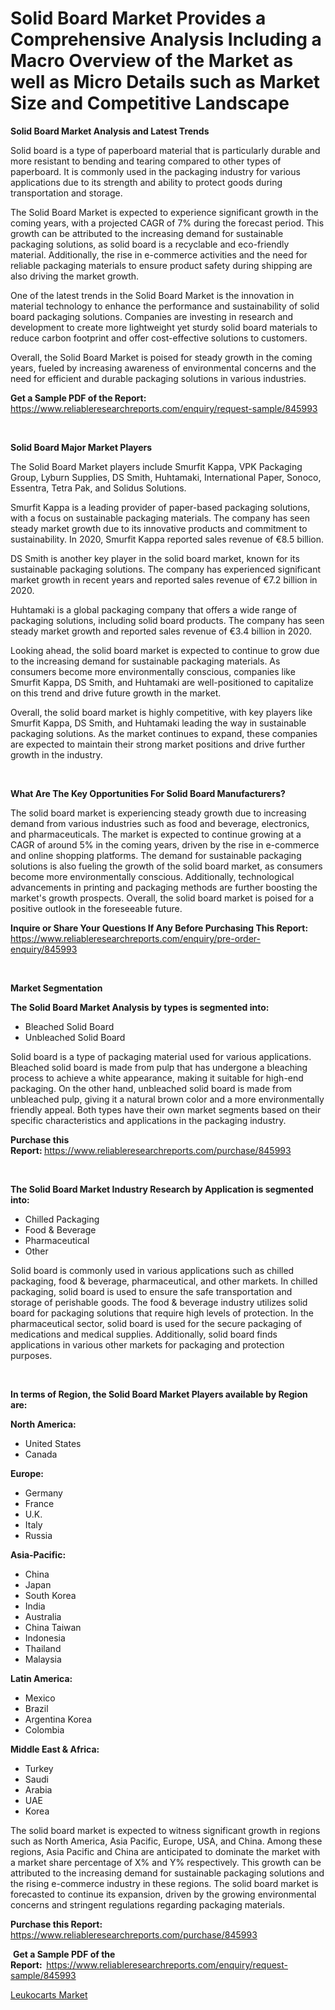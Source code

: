 <p><h1>Solid Board Market Provides a Comprehensive Analysis Including a Macro Overview of the Market as well as Micro Details such as Market Size and Competitive Landscape</h1></p><p><strong>Solid Board Market Analysis and Latest Trends</strong></p>
<p><p>Solid board is a type of paperboard material that is particularly durable and more resistant to bending and tearing compared to other types of paperboard. It is commonly used in the packaging industry for various applications due to its strength and ability to protect goods during transportation and storage.</p><p>The Solid Board Market is expected to experience significant growth in the coming years, with a projected CAGR of 7% during the forecast period. This growth can be attributed to the increasing demand for sustainable packaging solutions, as solid board is a recyclable and eco-friendly material. Additionally, the rise in e-commerce activities and the need for reliable packaging materials to ensure product safety during shipping are also driving the market growth.</p><p>One of the latest trends in the Solid Board Market is the innovation in material technology to enhance the performance and sustainability of solid board packaging solutions. Companies are investing in research and development to create more lightweight yet sturdy solid board materials to reduce carbon footprint and offer cost-effective solutions to customers.</p><p>Overall, the Solid Board Market is poised for steady growth in the coming years, fueled by increasing awareness of environmental concerns and the need for efficient and durable packaging solutions in various industries.</p></p>
<p><strong>Get a Sample PDF of the Report:&nbsp;</strong> <a href="https://www.reliableresearchreports.com/enquiry/request-sample/845993">https://www.reliableresearchreports.com/enquiry/request-sample/845993</a></p>
<p>&nbsp;</p>
<p><strong>Solid Board Major Market Players</strong></p>
<p><p>The Solid Board Market players include Smurfit Kappa, VPK Packaging Group, Lyburn Supplies, DS Smith, Huhtamaki, International Paper, Sonoco, Essentra, Tetra Pak, and Solidus Solutions. </p><p>Smurfit Kappa is a leading provider of paper-based packaging solutions, with a focus on sustainable packaging materials. The company has seen steady market growth due to its innovative products and commitment to sustainability. In 2020, Smurfit Kappa reported sales revenue of €8.5 billion.</p><p>DS Smith is another key player in the solid board market, known for its sustainable packaging solutions. The company has experienced significant market growth in recent years and reported sales revenue of €7.2 billion in 2020.</p><p>Huhtamaki is a global packaging company that offers a wide range of packaging solutions, including solid board products. The company has seen steady market growth and reported sales revenue of €3.4 billion in 2020.</p><p>Looking ahead, the solid board market is expected to continue to grow due to the increasing demand for sustainable packaging materials. As consumers become more environmentally conscious, companies like Smurfit Kappa, DS Smith, and Huhtamaki are well-positioned to capitalize on this trend and drive future growth in the market.</p><p>Overall, the solid board market is highly competitive, with key players like Smurfit Kappa, DS Smith, and Huhtamaki leading the way in sustainable packaging solutions. As the market continues to expand, these companies are expected to maintain their strong market positions and drive further growth in the industry.</p></p>
<p>&nbsp;</p>
<p><strong>What Are The Key Opportunities For Solid Board Manufacturers?</strong></p>
<p><p>The solid board market is experiencing steady growth due to increasing demand from various industries such as food and beverage, electronics, and pharmaceuticals. The market is expected to continue growing at a CAGR of around 5% in the coming years, driven by the rise in e-commerce and online shopping platforms. The demand for sustainable packaging solutions is also fueling the growth of the solid board market, as consumers become more environmentally conscious. Additionally, technological advancements in printing and packaging methods are further boosting the market's growth prospects. Overall, the solid board market is poised for a positive outlook in the foreseeable future.</p></p>
<p><strong>Inquire or Share Your Questions If Any Before Purchasing This Report:</strong> <a href="https://www.reliableresearchreports.com/enquiry/pre-order-enquiry/845993">https://www.reliableresearchreports.com/enquiry/pre-order-enquiry/845993</a></p>
<p>&nbsp;</p>
<p><strong>Market Segmentation</strong></p>
<p><strong>The Solid Board Market Analysis by types is segmented into:</strong></p>
<p><ul><li>Bleached Solid Board</li><li>Unbleached Solid Board</li></ul></p>
<p><p>Solid board is a type of packaging material used for various applications. Bleached solid board is made from pulp that has undergone a bleaching process to achieve a white appearance, making it suitable for high-end packaging. On the other hand, unbleached solid board is made from unbleached pulp, giving it a natural brown color and a more environmentally friendly appeal. Both types have their own market segments based on their specific characteristics and applications in the packaging industry.</p></p>
<p><strong>Purchase this Report:&nbsp;</strong><a href="https://www.reliableresearchreports.com/purchase/845993">https://www.reliableresearchreports.com/purchase/845993</a></p>
<p>&nbsp;</p>
<p><strong>The Solid Board Market Industry Research by Application is segmented into:</strong></p>
<p><ul><li>Chilled Packaging</li><li>Food & Beverage</li><li>Pharmaceutical</li><li>Other</li></ul></p>
<p><p>Solid board is commonly used in various applications such as chilled packaging, food & beverage, pharmaceutical, and other markets. In chilled packaging, solid board is used to ensure the safe transportation and storage of perishable goods. The food & beverage industry utilizes solid board for packaging solutions that require high levels of protection. In the pharmaceutical sector, solid board is used for the secure packaging of medications and medical supplies. Additionally, solid board finds applications in various other markets for packaging and protection purposes.</p></p>
<p>&nbsp;</p>
<p><strong>In terms of Region, the Solid Board Market Players available by Region are:</strong></p>
<p>
    <p> <strong> North America: </strong>
        <ul>
            <li>United States</li>
            <li>Canada</li>
        </ul>
        </p> 
    <p> <strong> Europe: </strong>
        <ul>
            <li>Germany</li>
            <li>France</li>
            <li>U.K.</li>
            <li>Italy</li>
            <li>Russia</li>
        </ul>
        </p> 
    <p> <strong> Asia-Pacific: </strong>
        <ul>
            <li>China</li>
            <li>Japan</li>
            <li>South Korea</li>
            <li>India</li>
            <li>Australia</li>
            <li>China Taiwan</li>
            <li>Indonesia</li>
            <li>Thailand</li>
            <li>Malaysia</li>
        </ul>
        </p> 
    <p> <strong> Latin America: </strong>
        <ul>
            <li>Mexico</li>
            <li>Brazil</li>
            <li>Argentina Korea</li>
            <li>Colombia</li>
        </ul>
        </p> 
    <p> <strong> Middle East & Africa: </strong>
        <ul>
            <li>Turkey</li>
            <li>Saudi</li>
            <li>Arabia</li>
            <li>UAE</li>
            <li>Korea</li>
        </ul>
    </p>
    </p>
<p><p>The solid board market is expected to witness significant growth in regions such as North America, Asia Pacific, Europe, USA, and China. Among these regions, Asia Pacific and China are anticipated to dominate the market with a market share percentage of X% and Y% respectively. This growth can be attributed to the increasing demand for sustainable packaging solutions and the rising e-commerce industry in these regions. The solid board market is forecasted to continue its expansion, driven by the growing environmental concerns and stringent regulations regarding packaging materials.</p></p>
<p><strong>Purchase this Report: </strong><a href="https://www.reliableresearchreports.com/purchase/845993">https://www.reliableresearchreports.com/purchase/845993</a></p>
<p>&nbsp;<strong>Get a Sample PDF of the Report:&nbsp;&nbsp;</strong><a href="https://www.reliableresearchreports.com/enquiry/request-sample/845993">https://www.reliableresearchreports.com/enquiry/request-sample/845993</a></p>
<p><strong></strong></p>
<p><p><a href="https://copper-carbon-84f.notion.site/Leukocarts-Market-Provides-a-Comprehensive-Analysis-Including-a-Macro-Overview-of-the-Market-as-well-a722d00898a34c9794e6613cee8750c5">Leukocarts Market</a></p></p>